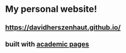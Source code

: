 # My personal website!

## https://davidherszenhaut.github.io/

## built with [academic pages](https://github.com/academicpages/academicpages.github.io)
